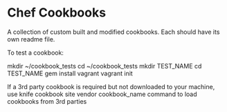 Chef Cookbooks
=====================

A collection of custom built and modified cookbooks. Each should have its own readme file.





To test a cookbook:

mkdir ~/cookbook_tests
cd ~/cookbook_tests
mkdir TEST_NAME
cd TEST_NAME
gem install vagrant
vagrant init

If a 3rd party cookbook is required but not downloaded to your machine, use
knife cookbook site vendor cookbook_name
command to load cookbooks from 3rd parties


